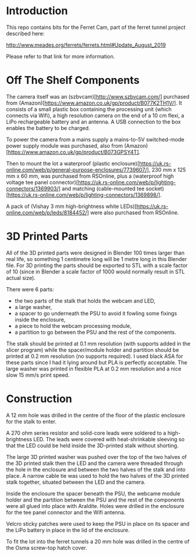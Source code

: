 # Introduction

This repo contains bits for the Ferret Cam, part of the ferret tunnel project described here:

http://www.meades.org/ferrets/ferrets.html#Update_August_2019

Please refer to that link for more information.

# Off The Shelf Components

The camera itself was an (szbvcam)[http://www.szbvcam.com/] purchased from (Amazon)[https://www.amazon.co.uk/gp/product/B077K2TH1V/].  It consists of a small plastic box containing the processing unit (which connects via Wifi), a high resolution camera on the end of a 10 cm flexi, a LiPo rechargeable battery and an antenna.  A USB connection to the box enables the battery to be charged.

To power the camera from a mains supply a mains-to-5V switched-mode power supply module was purchased, also from (Amazon)[https://www.amazon.co.uk/gp/product/B073GPSY4T].

Then to mount the lot a waterproof (plastic enclosure)[https://uk.rs-online.com/web/p/general-purpose-enclosures/7739607/], 230 mm x 125 mm x 60 mm, was purchased from RSOnline, plus a (waterproof high voltage tee panel connector)[https://uk.rs-online.com/web/p/lighting-connectors/1369903/] and matching (cable-mounted tee socket)[https://uk.rs-online.com/web/p/lighting-connectors/1369898/].

A pack of (Vishay 3 mm high-brightness white LEDs)[https://uk.rs-online.com/web/p/leds/8184452/] were also purchased from RSOnline.

# 3D Printed Parts

All of the 3D printed parts were designed in Blender 100 times larger than real life, so something 1 centimetre long will be 1 metre long in this Blender file.  For 3D printing the parts should be exported to STL with a scale factor of 10 (since in Blender a scale factor of 1000 would normally result in STL actual size).

There were 6 parts:

* the two parts of the stalk that holds the webcam and LED,
* a large washer,
* a spacer to go underneath the PSU to avoid it fowling some fixings inside the enclosure,
* a piece to hold the webcam processing module,
* a partition to go between the PSU and the rest of the components.

The stalk should be printed at 0.1 mm resolution (with supports added in the slicer program) while the spacer/module holder and partition should be printed at 0.2 mm resolution (no supports required).  I used black ASA for these parts since I had it lying around but PLA is perfectly acceptable.  The large washer was printed in flexible PLA at 0.2 mm resolution and a nice slow 15 mm/s print speed.

# Construction

A 12 mm hole was drilled in the centre of the floor of the plastic enclosure for the stalk to enter.

A 270 ohm series resistor and solid-core leads were soldered to a high-brightness LED.  The leads were covered with heat-shrinkable sleeving so that the LED could be held inside the 3D-printed stalk without shorting.

The large 3D printed washer was pushed over the top of the two halves of the 3D printed stalk then the LED and the camera were threaded through the hole in the enclosure and between the two halves of the stalk and into place.  A narrow cable tie was used to hold the two halves of the 3D printed stalk together, situated between the LED and the camera.

Inside the enclosure the spacer beneath the PSU, the webcame module holder and the partition between the PSU and the rest of the components were all glued into place with Araldite.  Holes were drilled in the enclosure for the tee panel connector and the Wifi antenna.

Velcro sticky patches were used to keep the PSU in place on its spacer and the LiPo battery in place in the lid of the enclosure.

To fit the lot into the ferret tunnels a 20 mm hole was drilled in the centre of the Osma screw-top hatch cover.